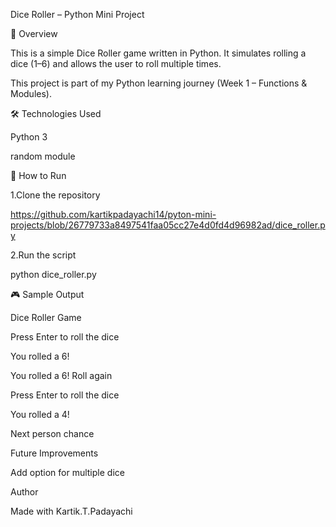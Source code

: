 Dice Roller – Python Mini Project

📌 Overview

This is a simple Dice Roller game written in Python.
It simulates rolling a dice (1–6) and allows the user to roll multiple times.

This project is part of my Python learning journey (Week 1 – Functions & Modules).

🛠 Technologies Used

Python 3

random module

🚀 How to Run

1.Clone the repository

https://github.com/kartikpadayachi14/pyton-mini-projects/blob/26779733a8497541faa05cc27e4d0fd4d96982ad/dice_roller.py

2.Run the script

python dice_roller.py

🎮 Sample Output

Dice Roller Game

Press Enter to roll the dice 

You rolled a 6!

You rolled a 6! Roll again

Press Enter to roll the dice 

You rolled a 4!

Next person chance

Future Improvements

Add option for multiple dice

Author

Made with Kartik.T.Padayachi


